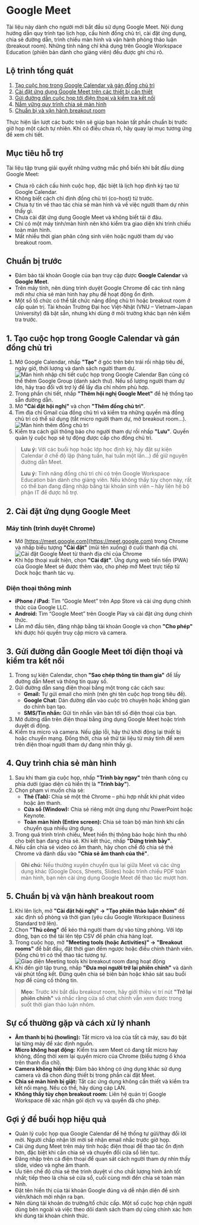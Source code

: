 # Google Meet

Tài liệu này dành cho người mới bắt đầu sử dụng Google Meet. Nội dung hướng dẫn quy trình tạo lịch họp, cấu hình đồng chủ trì, cài đặt ứng dụng, chia sẻ đường dẫn, trình chiếu màn hình và vận hành phòng thảo luận (breakout room). Những tính năng chỉ khả dụng trên Google Workspace Education (phiên bản dành cho giảng viên) đều được ghi chú rõ.

## Lộ trình tổng quát
1. [Tạo cuộc họp trong Google Calendar và gán đồng chủ trì](#1-tao-cuoc-hop-trong-google-calendar-va-gan-dong-chu-tri)
2. [Cài đặt ứng dụng Google Meet trên các thiết bị cần thiết](#2-cai-dat-ung-dung-google-meet)
3. [Gửi đường dẫn cuộc họp tới điện thoại và kiểm tra kết nối](#3-gui-duong-dan-google-meet-toi-dien-thoai-va-kiem-tra-ket-noi)
4. [Nắm vững quy trình chia sẻ màn hình](#4-quy-trinh-chia-se-man-hinh)
5. [Chuẩn bị và vận hành breakout room](#5-chuan-bi-va-van-hanh-breakout-room)

Thực hiện lần lượt các bước trên sẽ giúp bạn hoàn tất phần chuẩn bị trước giờ họp một cách tự nhiên. Khi có điều chưa rõ, hãy quay lại mục tương ứng để xem chi tiết.

## Mục tiêu hỗ trợ
Tài liệu tập trung giải quyết những vướng mắc phổ biến khi bắt đầu dùng Google Meet:
- Chưa rõ cách cấu hình cuộc họp, đặc biệt là lịch họp định kỳ tạo từ Google Calendar.
- Không biết cách chỉ định đồng chủ trì (co-host) từ trước.
- Chưa tự tin về thao tác chia sẻ màn hình và về việc người tham dự nhìn thấy gì.
- Chưa cài đặt ứng dụng Google Meet và không biết tải ở đâu.
- Chỉ có một máy tính/màn hình nên khó kiểm tra giao diện khi trình chiếu toàn màn hình.
- Mất nhiều thời gian phân công sinh viên hoặc người tham dự vào breakout room.

## Chuẩn bị trước
- Đảm bảo tài khoản Google của bạn truy cập được **Google Calendar** và **Google Meet**.
- Trên máy tính, nên dùng trình duyệt Google Chrome để các tính năng mới như chia sẻ màn hình hay phụ đề hoạt động ổn định.
- Một số tổ chức có thể tắt chức năng đồng chủ trì hoặc breakout room ở cấp quản trị. Tài khoản Trường Đại học Việt-Nhật (VNU – Vietnam-Japan University) đã bật sẵn, nhưng khi dùng ở môi trường khác bạn nên kiểm tra trước.

## 1. Tạo cuộc họp trong Google Calendar và gán đồng chủ trì
1. Mở Google Calendar, nhấp **"Tạo"** ở góc trên bên trái rồi nhập tiêu đề, ngày giờ, thời lượng và danh sách người tham dự.
![Màn hình nhập chi tiết cuộc họp trong Google Calendar](Fig/google-calendar-event-details.png)
Bạn cũng có thể thêm Google Group (danh sách thư). Nếu số lượng người tham dự lớn, hãy trao đổi với trợ lý để lấy địa chỉ nhóm phù hợp.
2. Trong phần chi tiết, nhấp **"Thêm hội nghị Google Meet"** để hệ thống tạo sẵn đường dẫn.
3. Mở **"Cài đặt hội nghị"** và chọn **"Thêm đồng chủ trì"**.
4. Tìm địa chỉ Gmail của đồng chủ trì và kiểm tra những quyền mà đồng chủ trì có thể sử dụng (tắt micro người tham dự, mở breakout room...).
![Màn hình thêm đồng chủ trì](Fig/google-meet-add-cohost.png)
5. Kiểm tra cách gửi thông báo cho người tham dự rồi nhấp **"Lưu"**. Quyền quản lý cuộc họp sẽ tự động được cấp cho đồng chủ trì.

> **Lưu ý:** Với các buổi họp hoặc lớp học định kỳ, hãy đặt sự kiện Calendar ở chế độ lặp (hàng tuần, hai tuần một lần...) để giữ nguyên đường dẫn Meet.
>
> **Lưu ý:** Tính năng đồng chủ trì chỉ có trên Google Workspace Education bản dành cho giảng viên. Nếu không thấy tùy chọn này, rất có thể bạn đang đăng nhập bằng tài khoản sinh viên – hãy liên hệ bộ phận IT để được hỗ trợ.

## 2. Cài đặt ứng dụng Google Meet

### Máy tính (trình duyệt Chrome)
- Mở [https://meet.google.com](https://meet.google.com) trong Chrome và nhấp biểu tượng **"Cài đặt"** (mũi tên xuống) ở cuối thanh địa chỉ.
![Cài đặt Google Meet từ thanh địa chỉ của Chrome](Fig/google-meet-chrome-install-icon.png)
- Khi hộp thoại xuất hiện, chọn **"Cài đặt"**. Ứng dụng web tiến tiến (PWA) của Google Meet sẽ được thêm vào, cho phép mở Meet trực tiếp từ Dock hoặc thanh tác vụ.

### Điện thoại thông minh
- **iPhone / iPad:** Tìm “Google Meet” trên App Store và cài ứng dụng chính thức của Google LLC.
- **Android:** Tìm “Google Meet” trên Google Play và cài đặt ứng dụng chính thức.
- Lần mở đầu tiên, đăng nhập bằng tài khoản Google và chọn **"Cho phép"** khi được hỏi quyền truy cập micro và camera.

## 3. Gửi đường dẫn Google Meet tới điện thoại và kiểm tra kết nối
1. Trong sự kiện Calendar, chọn **"Sao chép thông tin tham gia"** để lấy đường dẫn Meet và thông tin quay số.
2. Gửi đường dẫn sang điện thoại bằng một trong các cách sau:
   - **Gmail:** Tự gửi email cho mình (nên ghi tên cuộc họp trong tiêu đề).
   - **Google Chat:** Dán đường dẫn vào cuộc trò chuyện hoặc không gian do chính bạn tạo.
   - **SMS/Tin nhắn:** Gửi tin nhắn văn bản tới số điện thoại của bạn.
3. Mở đường dẫn trên điện thoại bằng ứng dụng Google Meet hoặc trình duyệt di động.
4. Kiểm tra micro và camera. Nếu gặp lỗi, hãy thử khởi động lại thiết bị hoặc chuyển mạng. Đồng thời, chia sẻ thử tài liệu từ máy tính để xem trên điện thoại người tham dự đang nhìn thấy gì.

## 4. Quy trình chia sẻ màn hình
1. Sau khi tham gia cuộc họp, nhấp **"Trình bày ngay"** trên thanh công cụ phía dưới (giao diện cũ hiển thị là **"Trình bày"**).
2. Chọn phạm vi muốn chia sẻ:
   - **Thẻ (Tab):** Chia sẻ một thẻ Chrome – phù hợp nhất khi phát video hoặc âm thanh.
   - **Cửa sổ (Window):** Chia sẻ riêng một ứng dụng như PowerPoint hoặc Keynote.
   - **Toàn màn hình (Entire screen):** Chia sẻ toàn bộ màn hình khi cần chuyển qua nhiều ứng dụng.
3. Trong quá trình trình chiếu, Meet hiển thị thông báo hoặc hình thu nhỏ cho biết bạn đang chia sẻ. Khi kết thúc, nhấp **"Dừng trình bày"**.
4. Nếu cần chia sẻ video có âm thanh, hãy chọn chế độ chia sẻ thẻ Chrome và đánh dấu vào **"Chia sẻ âm thanh của thẻ"**.

> **Ghi chú:** Nếu thường xuyên chuyển qua lại giữa Meet và các ứng dụng khác (Google Docs, Sheets, Slides) hoặc trình chiếu PDF toàn màn hình, bạn nên cài ứng dụng Google Meet để thao tác mượt hơn.

## 5. Chuẩn bị và vận hành breakout room
1. Khi lên lịch, mở **"Cài đặt hội nghị" → "Tạo phiên thảo luận nhóm"** để xác định số phòng và thời gian (yêu cầu Google Workspace Business Standard trở lên).
2. Chọn **"Thủ công"** để kéo thả người tham dự vào từng phòng. Với lớp đông, bạn có thể tải lên tệp CSV để phân chia hàng loạt.
3. Trong cuộc họp, mở **"Meeting tools (hoặc Activities)" → "Breakout rooms"** để bắt đầu, đặt thời gian đếm ngược hoặc điều chỉnh thành viên. Đồng chủ trì có thể thao tác tương tự.
![Giao diện Meeting tools khi breakout room đang hoạt động](Fig/google-meet-extra-04.png)
4. Khi đến giờ tập trung, nhấp **"Đưa mọi người trở lại phiên chính"** và dành vài phút tổng kết. Đừng quên chia sẻ biên bản hoặc khảo sát sau buổi họp để củng cố thông tin.

> **Mẹo:** Trước khi bắt đầu breakout room, hãy giới thiệu vị trí nút **"Trở lại phiên chính"** và nhắc rằng cửa sổ chat chính vẫn xem được trong suốt thời gian thảo luận nhóm.

## Sự cố thường gặp và cách xử lý nhanh
- **Âm thanh bị hú (howling):** Tắt micro và loa của tất cả máy, sau đó bật lại từng máy để xác định nguồn.
- **Micro không hoạt động:** Kiểm tra xem Meet có đang tắt micro hay không, đồng thời xem lại quyền micro của Chrome (biểu tượng ổ khóa trên thanh địa chỉ).
- **Camera không hiển thị:** Đảm bảo không có ứng dụng khác sử dụng camera và đã chọn đúng thiết bị trong phần cài đặt Meet.
- **Chia sẻ màn hình bị giật:** Tắt các ứng dụng không cần thiết và kiểm tra kết nối mạng. Nếu có thể, hãy dùng cáp LAN.
- **Không thấy tùy chọn breakout room:** Liên hệ quản trị Google Workspace để xác nhận gói dịch vụ và quyền đã cho phép.

## Gợi ý để buổi họp hiệu quả
- Quản lý cuộc họp qua Google Calendar để hệ thống tự gửi/thay đổi lời mời. Người chấp nhận lời mời sẽ nhận email nhắc trước giờ họp.
- Cài ứng dụng Meet trên máy tính hoặc điện thoại để thao tác ổn định hơn, đặc biệt khi cần chia sẻ và chuyển đổi cửa sổ liên tục.
- Đăng nhập trên cả điện thoại để quan sát cách người tham dự nhìn thấy slide, video và nghe âm thanh.
- Ưu tiên chế độ chia sẻ thẻ trình duyệt vì cho chất lượng hình ảnh tốt nhất; tiếp theo là chia sẻ cửa sổ, cuối cùng mới đến chia sẻ toàn màn hình.
- Đặt tên hiển thị của tài khoản Google đúng và dễ nhận diện để sinh viên/khách mời nhận ra bạn.
- Nên dùng tài khoản do trường/tổ chức cấp. Một số cuộc họp chặn người dùng bên ngoài và việc theo dõi danh sách tham dự cũng chính xác hơn khi dùng tài khoản chính thức.
